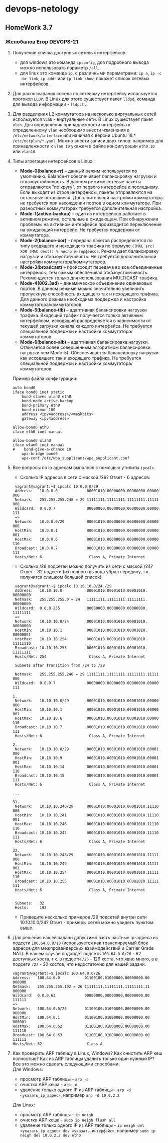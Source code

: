 # devops-netology

## HomeWork 3.7
### Желобанов Егор DEVOPS-21

1. Получение списка доступных сетевых интерфейсов:
    * для windows это команда `ipconfig`, для подробного вывода можно использовать параметр `/all`.
    * для linux это команда `ip`, с различными параметрами: `ip a`, `ip -c -br link`, `ip addr` или `ip link show`, покажет список сетевых интерфейсов.
2. Для распознавания соседа по сетевому интерфейсу используется протокол `LLDP`. В Linux для этого существует пакет `lldpd`, команда для вывода информации - `lldpctl`.
3. Для разделения L2 коммутатора на несколько виртуальных сетей используется `VLAN` - виртуальные сети. В Linux существует пакет `vlan`.
   Для определения принадлежности интерфейса к определенному `vlan` необходимо внести изменения в `/etc/network/interface` или начиная с версии Ubuntu 18.* `/etc/netplan/*.yaml`.
   Можно внести записи двух типов: например для принадлежности к `vlan 10` укажем в файле конфигурации `eth0.10` или `vlan10`.
4. Типы агрегации интерфейсов в Linux:
    * **Mode-0(balance-rr)** – данный режим используется по умолчанию. Balance-rr обеспечивает балансировку нагрузки и отказоустойчивость. В данном режиме сетевые пакеты отправляются "по кругу", от первого интерфейса к последнему. Если выходят из строя интерфейсы, пакеты отправляются на остальные оставшиеся. Дополнительной настройки коммутатора не требуется при нахождении портов в одном коммутаторе. При разностных коммутаторах требуется дополнительная настройка.
    * **Mode-1(active-backup)** – один из интерфейсов работает в активном режиме, остальные в ожидающем. При обнаружении проблемы на активном интерфейсе производится переключение на ожидающий интерфейс. Не требуется поддержки от коммутатора.
    * **Mode-2(balance-xor)** – передача пакетов распределяется по типу входящего и исходящего трафика по формуле `((MAC src) XOR (MAC dest)) % число интерфейсов`. Режим дает балансировку нагрузки и отказоустойчивость. Не требуется дополнительной настройки коммутатора/коммутаторов.
    * **Mode-3(broadcast)** – происходит передача во все объединенные интерфейсы, тем самым обеспечивая отказоустойчивость. Рекомендуется только для использования MULTICAST трафика.
    * **Mode-4(802.3ad)** – динамическое объединение одинаковых портов. В данном режиме можно значительно увеличить пропускную способность входящего так и исходящего трафика. Для данного режима необходима поддержка и настройка коммутатора/коммутаторов.
    * **Mode-5(balance-tlb)** – адаптивная балансировки нагрузки трафика. Входящий трафик получается только активным интерфейсом, исходящий распределяется в зависимости от текущей загрузки канала каждого интерфейса. Не требуется специальной поддержки и настройки коммутатора/коммутаторов.
    * **Mode-6(balance-alb)** – адаптивная балансировка нагрузки. Отличается более совершенным алгоритмом балансировки нагрузки чем Mode-5). Обеспечивается балансировку нагрузки как исходящего так и входящего трафика. Не требуется специальной поддержки и настройки коммутатора/коммутаторов.

    Пример файла конфигурации:
    ```shell
    auto bond0
    iface bond0 inet static
        bond-slaves wlan0 eth0
        bond-mode active-backup
        bond-primary eth0
        bond-miimon 100
        address <ipv4address>/<maskbits>
        gateway <ipv4address>
    
    allow-bond0 eth0
    iface eth0 inet manual
    
    allow-bond0 wlan0
    iface wlan0 inet manual
    #    bond-give-a-chance 10
        wpa-bridge bond0
        wpa-conf /etc/wpa_supplicant/wpa_supplicant.conf
    ```
5. Все вопросы по ip адресам выполнял с помощью утилиты `ipcalc`.
    * Сколько IP адресов в сети с маской /29? Ответ - 6 адресов:
   ```shell
    vagrant@vagrant:~$ ipcalc 10.0.0.0/29
    Address:   10.0.0.0             00001010.00000000.00000000.00000 000
    Netmask:   255.255.255.248 = 29 11111111.11111111.11111111.11111 000
    Wildcard:  0.0.0.7              00000000.00000000.00000000.00000 111
    =>
    Network:   10.0.0.0/29          00001010.00000000.00000000.00000 000
    HostMin:   10.0.0.1             00001010.00000000.00000000.00000 001
    HostMax:   10.0.0.6             00001010.00000000.00000000.00000 110
    Broadcast: 10.0.0.7             00001010.00000000.00000000.00000 111
    Hosts/Net: 6                     Class A, Private Internet
    ```
    * Сколько /29 подсетей можно получить из сети с маской /24? Ответ - 32 подсети (из полного вывода убрал середину, т.к. получится слишком большой список):
   ```shell
    vagrant@vagrant:~$ ipcalc 10.10.10.0/24 /29
    Address:   10.10.10.0           00001010.00001010.00001010. 00000000
    Netmask:   255.255.255.0 = 24   11111111.11111111.11111111. 00000000
    Wildcard:  0.0.0.255            00000000.00000000.00000000. 11111111
    =>
    Network:   10.10.10.0/24        00001010.00001010.00001010. 00000000
    HostMin:   10.10.10.1           00001010.00001010.00001010. 00000001
    HostMax:   10.10.10.254         00001010.00001010.00001010. 11111110
    Broadcast: 10.10.10.255         00001010.00001010.00001010. 11111111
    Hosts/Net: 254                   Class A, Private Internet
    
    Subnets after transition from /24 to /29

    Netmask:   255.255.255.248 = 29 11111111.11111111.11111111.11111 000
    Wildcard:  0.0.0.7              00000000.00000000.00000000.00000 111

   1.
    Network:   10.10.10.0/29        00001010.00001010.00001010.00000 000
    HostMin:   10.10.10.1           00001010.00001010.00001010.00000 001
    HostMax:   10.10.10.6           00001010.00001010.00001010.00000 110
    Broadcast: 10.10.10.7           00001010.00001010.00001010.00000 111
    Hosts/Net: 6                     Class A, Private Internet

   2.
    Network:   10.10.10.8/29        00001010.00001010.00001010.00001 000
    HostMin:   10.10.10.9           00001010.00001010.00001010.00001 001
    HostMax:   10.10.10.14          00001010.00001010.00001010.00001 110
    Broadcast: 10.10.10.15          00001010.00001010.00001010.00001 111
    Hosts/Net: 6                     Class A, Private Internet

   ...

   31.
    Network:   10.10.10.240/29      00001010.00001010.00001010.11110 000
    HostMin:   10.10.10.241         00001010.00001010.00001010.11110 001
    HostMax:   10.10.10.246         00001010.00001010.00001010.11110 110
    Broadcast: 10.10.10.247         00001010.00001010.00001010.11110 111
    Hosts/Net: 6                     Class A, Private Internet

   32.
    Network:   10.10.10.248/29      00001010.00001010.00001010.11111 000
    HostMin:   10.10.10.249         00001010.00001010.00001010.11111 001
    HostMax:   10.10.10.254         00001010.00001010.00001010.11111 110
    Broadcast: 10.10.10.255         00001010.00001010.00001010.11111 111
    Hosts/Net: 6                     Class A, Private Internet
    
    
    Subnets:   32
    Hosts:     192
    ```
    * Приведите несколько примеров /29 подсетей внутри сети 10.10.10.0/24? Ответ - примеры сетей можно увидеть пунктом выше.
6. Для решения нашей задачи допустимо взять частные ip-адреса из подсети `100.64.0.0/10` (используется как транслируемый блок адресов для межпровайдерских взаимодействий и Carrier Grade NAT). В нашем случае подойдет подсеть `100.64.0.0/26` - 62 доступных хоста, т.к. в подсети `/25` - 126 хоста, что явно много, а в подсети `/27` - 30 хостов, что недостаточно для нашей задачи.
    ```shell
    vagrant@vagrant:~$ ipcalc 100.64.0.0/26
    Address:   100.64.0.0           01100100.01000000.00000000.00 000000
    Netmask:   255.255.255.192 = 26 11111111.11111111.11111111.11 000000
    Wildcard:  0.0.0.63             00000000.00000000.00000000.00 111111
    =>
    Network:   100.64.0.0/26        01100100.01000000.00000000.00 000000
    HostMin:   100.64.0.1           01100100.01000000.00000000.00 000001
    HostMax:   100.64.0.62          01100100.01000000.00000000.00 111110
    Broadcast: 100.64.0.63          01100100.01000000.00000000.00 111111
    Hosts/Net: 62                    Class A
    ```
7. Как проверить ARP таблицу в Linux, Windows? Как очистить ARP кеш полностью? Как из ARP таблицы удалить только один нужный IP? Все это можно сделать следующими способами:  
   Для Windows:
    * просмотр ARP таблицы - `arp -a`
    * очистка ARP кеша - `arp -d`
    * удаление только одного IP из ARP таблицы - `arp -d <указать_ip_адрес>`, например `arp -d 10.0.2.2`  
   
   Для Linux: 
    * просмотр ARP таблицы - `ip neigh`
    * очистка ARP кеша - `sudo ip neigh flush all`
    * удаление только одного IP из ARP таблицы - `ip neigh del <указать_ip_адрес> dev <указать_интерфейс>`, например `sudo ip neigh del 10.0.2.2 dev eth0`
